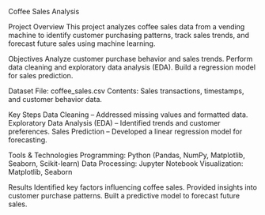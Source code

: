 Coffee Sales Analysis

Project Overview
This project analyzes coffee sales data from a vending machine to identify customer purchasing patterns, track sales trends, and forecast future sales using machine learning.

Objectives
Analyze customer purchase behavior and sales trends.
Perform data cleaning and exploratory data analysis (EDA).
Build a regression model for sales prediction.

Dataset
File: coffee_sales.csv
Contents: Sales transactions, timestamps, and customer behavior data.

Key Steps
Data Cleaning – Addressed missing values and formatted data.
Exploratory Data Analysis (EDA) – Identified trends and customer preferences.
Sales Prediction – Developed a linear regression model for forecasting.

Tools & Technologies
Programming: Python (Pandas, NumPy, Matplotlib, Seaborn, Scikit-learn)
Data Processing: Jupyter Notebook
Visualization: Matplotlib, Seaborn

Results
Identified key factors influencing coffee sales.
Provided insights into customer purchase patterns.
Built a predictive model to forecast future sales.
